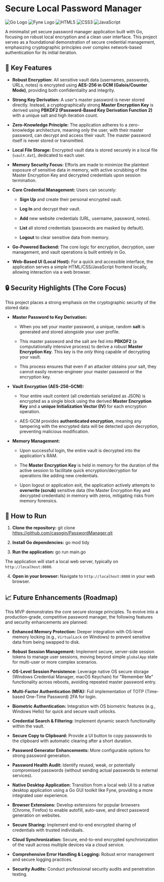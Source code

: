 # Secure Local Password Manager

![Go Logo](https://img.shields.io/badge/Go-00ADD8?style=for-the-badge&logo=go&logoColor=white)
![Fyne Logo](https://img.shields.io/badge/Fyne-333333?style=for-the-badge&logo=fyne&logoColor=white)
![HTML5](https://img.shields.io/badge/HTML5-E34F26?style=for-the-badge&logo=html5&logoColor=white)
![CSS3](https://img.shields.io/badge/CSS3-1572B6?style=for-the-badge&logo=css3&logoColor=white)
![JavaScript](https://img.shields.io/badge/JavaScript-F7DF1E?style=for-the-badge&logo=javascript&logoColor=black)

A minimalist yet secure password manager application built with Go, focusing on robust local encryption and a clean user interface. This project serves as a foundational demonstration of secure credential management, emphasizing cryptographic principles over complex network-based authentication for its initial iteration.

## 🌟 Key Features

- **Robust Encryption:** All sensitive vault data (usernames, passwords, URLs, notes) is encrypted using **AES-256 in GCM (Galois/Counter Mode)**, providing both confidentiality and integrity.

- **Strong Key Derivation:** A user's master password is never stored directly. Instead, a cryptographically strong **Master Encryption Key** is derived using **PBKDF2 (Password-Based Key Derivation Function 2)** with a unique salt and high iteration count.

- **Zero-Knowledge Principle:** The application adheres to a zero-knowledge architecture, meaning only the user, with their master password, can decrypt and access their vault. The master password itself is never stored or transmitted.

- **Local File Storage:** Encrypted vault data is stored securely in a local file (`vault.dat`), dedicated to each user.

- **Memory Security Focus:** Efforts are made to minimize the plaintext exposure of sensitive data in memory, with active scrubbing of the Master Encryption Key and decrypted credentials upon session termination.

- **Core Credential Management:** Users can securely:

    - **Sign Up** and create their personal encrypted vault.

    - **Log In** and decrypt their vault.

    - **Add** new website credentials (URL, username, password, notes).

    - **List** all stored credentials (passwords are masked by default).

    - **Logout** to clear sensitive data from memory.

- **Go-Powered Backend:** The core logic for encryption, decryption, user management, and vault operations is built entirely in Go.

- **Web-Based UI (Local Host):** For a quick and accessible interface, the application serves a simple HTML/CSS/JavaScript frontend locally, allowing interaction via a web browser.

## 🔒 Security Highlights (The Core Focus)

This project places a strong emphasis on the cryptographic security of the stored data:

- **Master Password to Key Derivation:**

    - When you set your master password, a unique, random **salt** is generated and stored alongside your user profile.

    - This master password and the salt are fed into **PBKDF2** (a computationally intensive process) to derive a robust **Master Encryption Key**. This key is the _only_ thing capable of decrypting your vault.

    - This process ensures that even if an attacker obtains your salt, they cannot easily reverse-engineer your master password or the encryption key.

- **Vault Encryption (AES-256-GCM):**

    - Your entire vault content (all credentials serialized as JSON) is encrypted as a single block using the derived **Master Encryption Key** and a **unique Initialization Vector (IV)** for each encryption operation.

    - AES-GCM provides **authenticated encryption**, meaning any tampering with the encrypted data will be detected upon decryption, preventing malicious modification.

- **Memory Management:**

    - Upon successful login, the entire vault is decrypted into the application's RAM.

    - The **Master Encryption Key** is held in memory for the duration of the active session to facilitate quick encryption/decryption for operations like adding new credentials.

    - Upon logout or application exit, the application actively attempts to **overwrite (scrub)** sensitive data (the Master Encryption Key and decrypted credentials) in memory with zeros, mitigating risks from memory forensics.

## 🚀 How to Run

1. **Clone the repository:**
   git clone https://github.com/caspgin/PasswordManager.git

2. **Install Go dependencies:**
   go mod tidy

3. **Run the application:**
   go run main.go

The application will start a local web server, typically on `http://localhost:8080`.

4. **Open in your browser:**
   Navigate to `http://localhost:8080` in your web browser.

## 📈 Future Enhancements (Roadmap)

This MVP demonstrates the core secure storage principles. To evolve into a production-grade, competitive password manager, the following features and security enhancements are planned:

- **Enhanced Memory Protection:** Deeper integration with OS-level memory locking (e.g., `VirtualLock` on Windows) to prevent sensitive data from being swapped to disk.

- **Robust Session Management:** Implement secure, server-side session tokens to manage user sessions, moving beyond simple `globalApp` state for multi-user or more complex scenarios.

- **OS-Level Session Persistence:** Leverage native OS secure storage (Windows Credential Manager, macOS Keychain) for "Remember Me" functionality across reboots, avoiding repeated master password entry.

- **Multi-Factor Authentication (MFA):** Full implementation of TOTP (Time-based One-Time Password) 2FA for login.

- **Biometric Authentication:** Integration with OS biometric features (e.g., Windows Hello) for quick and secure vault unlocks.

- **Credential Search & Filtering:** Implement dynamic search functionality within the vault.

- **Secure Copy to Clipboard:** Provide a UI button to copy passwords to the clipboard with automatic clearing after a short duration.

- **Password Generator Enhancements:** More configurable options for strong password generation.

- **Password Health Audit:** Identify reused, weak, or potentially compromised passwords (without sending actual passwords to external services).

- **Native Desktop Application:** Transition from a local web UI to a native desktop application using a Go GUI toolkit like Fyne, providing a more integrated user experience.

- **Browser Extensions:** Develop extensions for popular browsers (Chrome, Firefox) to enable autofill, auto-save, and direct password generation on websites.

- **Secure Sharing:** Implement end-to-end encrypted sharing of credentials with trusted individuals.

- **Cloud Synchronization:** Secure, end-to-end encrypted synchronization of the vault across multiple devices via a cloud service.

- **Comprehensive Error Handling & Logging:** Robust error management and secure logging practices.

- **Security Audits:** Conduct professional security audits and penetration testing.
